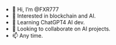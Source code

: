 - 👋 Hi, I’m @FXR777
- 👀 Interested in blockchain and AI.
- 🌱 Learning ChatGPT4 AI dev.
- 💞️ Looking to collaborate on AI projects.
- 📫 Any time.

<!---
FXR777/FXR777 is a ✨ special ✨ repository because its `README.md` (this file) appears on your GitHub profile.
You can click the Preview link to take a look at your changes.
--->

